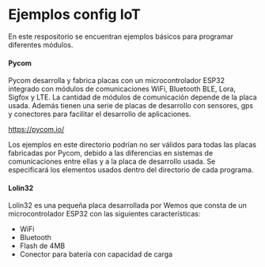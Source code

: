 # Ejemplos config IoT

En este respositorio se encuentran ejemplos básicos para programar diferentes módulos.

#### Pycom

Pycom desarrolla y fabrica placas con un microcontrolador ESP32 integrado con módulos de comunicaciones WiFi, Bluetooth BLE, Lora, Sigfox y LTE. La cantidad de módulos de comunicación depende de la placa usada. Además tienen una serie de placas de desarrollo con sensores, gps y conectores para facilitar el desarrollo de aplicaciones.

https://pycom.io/

Los ejemplos en este directorio podrían no ser válidos para todas las placas fabricadas  por Pycom, debido a las diferencias en sistemas de comunicaciones entre ellas y a la placa de desarrollo usada. Se especificará los elementos usados dentro del directorio de cada programa.



#### Lolin32

Lolin32 es una pequeña placa desarrollada por Wemos que consta de un microcontrolador ESP32 con las siguientes características:

- WiFi
- Bluetooth
- Flash de 4MB
- Conector para batería con capacidad de carga
